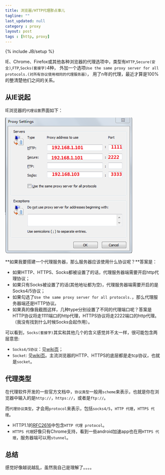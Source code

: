 ```yaml
---
title: 浏览器/HTTP代理那点事儿
tagline: ""
last_updated: null
category : proxy
layout: post
tags : [http, proxy]
---
```

{% include JB/setup %}

IE、Chrome、Firefox或其他各种浏览器的代理选项中，类型有`HTTP`,`Secure(安全)`,`FTP`,`Socks(套接字)`4种，
外加一个选项`Use the same proxy server for all protocols.(对所有协议使用相同的代理服务器)`，
用了n年的代理，最近才算是100%的整清楚他们之间的关系。

<!-- more -->

## 从IE说起

IE浏览器的`代理设置`界面如下：

![IE Proxy Setting](/images/2015-02-03-about-ie-proxy/IE_Proxy_Setting.png)


**如果我要搭建一个代理服务器，那么服务器应该使用什么协议呢？**答案是：

* 如果HTTP、HTTPS、Socks都被设置了的话，代理服务器端需要开启http代理协议；
* 如果只有Socks被设置了的话(其他地址都为空)，代理服务器端需要开启的是Socks4/5协议；
* 如果勾选了`Use the same proxy server for all protocols.`，那么代理服务器端还是HTTP协议。
* 如果真的像我截图这样，几种type分别设置了不同的代理端口呢？答案是HTTP协议将走1111端口的http代理，HTTPS协议将走2222端口的http代理。（我没有找到什么时候Socks会起作用）。

可以看到，`Socks(套接字)`其实和其他几个的含义感觉并不太一样，很可能包含两层意思:

- `Socks4/5协议`：见[wiki页](http://zh.wikipedia.org/wiki/SOCKS)；
- `Socket`: 见[wiki页](http://zh.wikipedia.org/wiki/Berkeley%E5%A5%97%E6%8E%A5%E5%AD%97)。主流浏览器的HTTP、HTTPS的底层都是走tcp协议，也就是`socket`。


## 代理类型

在代理软件开发的一些官方文档中，`协议类型`一般用`scheme`来表示，也就是你在浏览器中输入的是`http://`，`https://`，或者是`ftp://`。

而`代理协议类型`，才会用`protocol`来表示，包括`socks4/5`，`HTTP 代理`，`HTTPS 代理`。

* HTTP1.1的[RFC2616](https://www.ietf.org/rfc/rfc2616.txt)中包含`HTTP 代理 protocol`。
* `HTTPS 代理`好像只有Chrome支持，看到一些android加速app也在用`HTTPS 代理`，服务器端可以用`stunnel`。



## 总结

感觉好像越说越乱，虽然我自己是理解了。。。。


